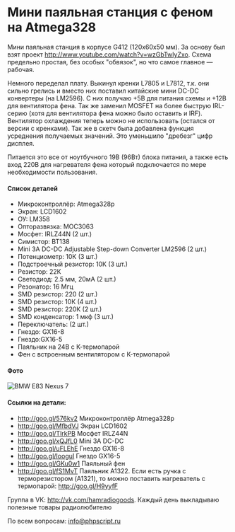 # Мини паяльная станция с феном на Atmega328
Мини паяльная станция в корпусе G412 (120х60х50 мм). За основу был взят проект http://www.youtube.com/watch?v=wzGbTwlyZxo. Схема предельно простая, без особых "обвязок", но что самое главное — рабочая.

Немного переделал плату. Выкинул кренки L7805 и L7812, т.к. они сильно грелись и вместо них поставил китайские мини DC-DC конвертеры (на LM2596). С них получаю +5В для питания схемы и +12В для вентилятора фена. Так же заменил MOSFET на более быструю IRL-серию (хотя для вентилятора фена можно было оставить и IRF). Вентилятор охлаждения теперь можно не использовать (остался от версии с кренками). Так же в скетч была добавлена функция усреднения получаемых значений. Это уменьшило "дребезг" цифр дисплея.

Питается это все от ноутбучного 19В (96Вт) блока питания, а также есть вход 220В для нагревателя фена который подключается по мере необходимости пользования.

#### Список деталей
* Микроконтроллёр: Atmega328p
* Экран: LCD1602
* ОУ: LM358
* Опторазвязка: MOC3063
* Мосфет: IRLZ44N (2 шт.)
* Симистор: BT138
* Mini 3A DC-DC Adjustable Step-down Converter LM2596 (2 шт.)
* Потенциометр: 10К (3 шт.)
* Подстроечный резистор: 10К (3 шт.)
* Резистор: 22К
* Светодиод: 2.5 мм, 20мА (2 шт.)
* Резонатор: 16 Мгц
* SMD резистор: 220 (2 шт.)
* SMD резистор: 10К (4 шт.)
* SMD резистор: 220К (2 шт.)
* SMD конденсатор: 1 мкф (3 шт.)
* Переключатель: (2 шт.)
* Гнездо: GX16-8
* Гнездо:GX16-5
* Паяльник на 24В с К-термопарой
* Фен с встроенным вентилятором с К-термопарой

#### Фото
![BMW E83 Nexus 7](https://raw.github.com/phpscriptru/D-Serviss-Solder/master/Foto.jpg)

#### Ссылки на детали:
* http://goo.gl/576kv2 Микроконтроллёр Atmega328p
* http://goo.gl/MfbdVJ Экран LCD1602
* http://goo.gl/TlrkPB Мосфет IRLZ44N
* http://goo.gl/xQJfL0 Mini 3A DC-DC
* http://goo.gl/uFLEhE Гнездо GX16-8
* http://goo.gl/IooguI Гнездо GX16-5
* http://goo.gl/GKu0w1 Паяльный фен
* http://goo.gl/fS1MvT Паяльник A1322. Если есть ручка с терморезистором (A1321), то можно поставить нагреватель с термопарой: http://goo.gl/H9yyfF

Группа в VK: http://vk.com/hamradiogoods. Каждый день выкладываю полезные товары радиолюбителю

По всем вопросам: info@phpscript.ru